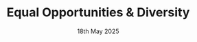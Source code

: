 ---
title: Equal Opportunities & Diversity
description: Mohana Ltd policy for Equal Opportunities and Diversity
ogImage: /images/legal/compliance-policies.webp
date: 18th May 2025
path: https://drive.google.com/file/d/1v2i8QrsYN1FmrRWtKSZGilQ-Y1L5ScO0/view?usp=drive_link
published: true
---